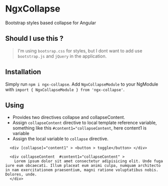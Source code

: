 # NgxCollapse

Bootstrap styles based collapse for Angular

## Should I use this ?

> I'm using `bootsrap.css` for styles, but I dont want to add use `bootstrap.js` and `jQuery` in the application.
<!-- > I'm not using any bootstap dependencies but want to have a bootstrap like collapse without any importing any large libraries like 'ngx-bootstrap' -->

## Installation

Simply run `npm i ngx-collapse`.
Add `NgxCollapseModule` to your NgModule with `import { NgxCollapseModule } from 'ngx-collapse'`.

## Using

- Provides two directives collapse and collapseContent. 
- Assign `collapseContent` directive to local template reference variable, something like this `#content1="collapseContent`, here content1 is variable
- Assign the local variable to `collapse` directive.

`````
  <div [collapse]="content1" > <button > toggle</button> </div>

  <div collapseContent  #content1="collapseContent" >
    Lorem ipsum dolor sit amet consectetur adipisicing elit. Unde fuga iure eum obcaecati. Illum placeat eum animi culpa, numquam architecto in nam exercitationem praesentium, magni ratione voluptatibus nobis. Dolores, unde.
  </div>
`````

